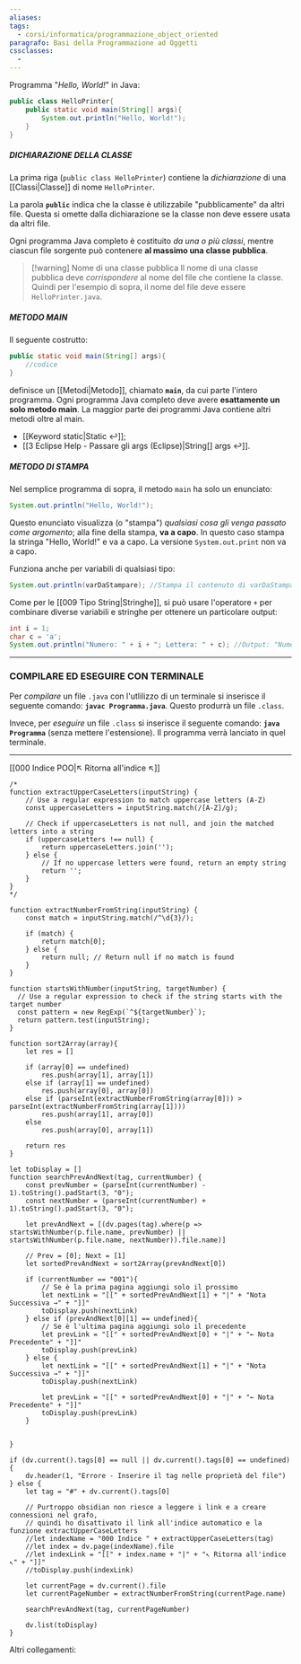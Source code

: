 ```yaml
---
aliases: 
tags:
  - corsi/informatica/programmazione_object_oriented
paragrafo: Basi della Programmazione ad Oggetti
cssclasses:
  - 
---
```

Programma "*Hello, World!*" in Java:

```Java
public class HelloPrinter{
	public static void main(String[] args){
		System.out.println("Hello, World!");
	}
}
```

##### DICHIARAZIONE DELLA CLASSE
La prima riga (`public class HelloPrinter`) contiene la *dichiarazione* di una [[Classi|Classe]] di nome `HelloPrinter`.

La parola **`public`** indica che la classe è utilizzabile "pubblicamente" da altri file. 
Questa si omette dalla dichiarazione se la classe non deve essere usata da altri file.

Ogni programma Java completo è costituito *da una o più classi*, mentre ciascun file sorgente può contenere **al massimo una classe pubblica**. 

> [!warning] Nome di una classe pubblica
>Il nome di una classe pubblica deve *corrispondere* al nome del file che contiene la classe. 
>Quindi per l'esempio di sopra, il nome del file deve essere `HelloPrinter.java`.

##### METODO MAIN
Il seguente costrutto:

```Java
public static void main(String[] args){
	//codice
}
```

definisce un [[Metodi|Metodo]], chiamato **`main`**, da cui parte l'intero programma. Ogni programma Java completo deve avere **esattamente un solo metodo main**.
La maggior parte dei programmi Java contiene altri metodi oltre al main. 

- [[Keyword static|Static ↩]];
- [[3 Eclipse Help -  Passare gli args (Eclipse)|String[] args ↩]].

##### METODO DI STAMPA
Nel semplice programma di sopra, il metodo `main` ha solo un enunciato: 
```Java
System.out.println("Hello, World!");
```

Questo enunciato visualizza (o "stampa") *qualsiasi cosa gli venga passato come argomento*; alla fine della stampa, **va a capo**. 
In questo caso stampa la stringa "Hello, World!" e va a capo.
La versione `System.out.print` non va a capo.

Funziona anche per variabili di qualsiasi tipo:
```Java
System.out.println(varDaStampare); //Stampa il contenuto di varDaStampare
```

Come per le [[009 Tipo String|Stringhe]], si può usare l'operatore `+` per combinare diverse variabili e stringhe per ottenere un particolare output:
```Java
int i = 1;
char c = 'a';
System.out.println("Numero: " + i + "; Lettera: " + c); //Output: "Numero: 1; Lettera: a"
```

---
### COMPILARE ED ESEGUIRE CON TERMINALE
Per *compilare* un file `.java` con l'utlilizzo di un terminale si inserisce il seguente comando: **`javac Programma.java`**.
Questo produrrà un file `.class`.

Invece, per *eseguire* un file `.class` si inserisce il seguente comando: **`java Programma`** (senza mettere l'estensione). Il programma verrà lanciato in quel terminale.

___
[[000 Indice POO|↖ Ritorna all'indice ↖]]

```dataviewjs
/*
function extractUpperCaseLetters(inputString) {
	// Use a regular expression to match uppercase letters (A-Z)
	const uppercaseLetters = inputString.match(/[A-Z]/g);
	
	// Check if uppercaseLetters is not null, and join the matched letters into a string
	if (uppercaseLetters !== null) {
		return uppercaseLetters.join('');
	} else {
	    // If no uppercase letters were found, return an empty string
	    return '';
	}
}
*/

function extractNumberFromString(inputString) {
	const match = inputString.match(/^\d{3}/);
	
	if (match) {
		return match[0];
	} else {
		return null; // Return null if no match is found
	}
}

function startsWithNumber(inputString, targetNumber) {
  // Use a regular expression to check if the string starts with the target number
  const pattern = new RegExp(`^${targetNumber}`);
  return pattern.test(inputString);
}

function sort2Array(array){
	let res = []
	
	if (array[0] == undefined)
		res.push(array[1], array[1])
	else if (array[1] == undefined)
		res.push(array[0], array[0])
	else if (parseInt(extractNumberFromString(array[0])) > parseInt(extractNumberFromString(array[1])))
		res.push(array[1], array[0])
	else
		res.push(array[0], array[1])
	
	return res
}

let toDisplay = []
function searchPrevAndNext(tag, currentNumber) {
	const prevNumber = (parseInt(currentNumber) - 1).toString().padStart(3, "0");
	const nextNumber = (parseInt(currentNumber) + 1).toString().padStart(3, "0");
	
	let prevAndNext = [(dv.pages(tag).where(p => startsWithNumber(p.file.name, prevNumber) || startsWithNumber(p.file.name, nextNumber)).file.name)]
	
	// Prev = [0]; Next = [1]
	let sortedPrevAndNext = sort2Array(prevAndNext[0])
	
	if (currentNumber == "001"){ 
		// Se è la prima pagina aggiungi solo il prossimo
		let nextLink = "[[" + sortedPrevAndNext[1] + "|" + "Nota Successiva →" + "]]"
		toDisplay.push(nextLink)
	} else if (prevAndNext[0][1] == undefined){
		// Se è l'ultima pagina aggiungi solo il precedente
		let prevLink = "[[" + sortedPrevAndNext[0] + "|" + "← Nota Precedente" + "]]"
		toDisplay.push(prevLink)
	} else {
		let nextLink = "[[" + sortedPrevAndNext[1] + "|" + "Nota Successiva →" + "]]"
		toDisplay.push(nextLink)
		
		let prevLink = "[[" + sortedPrevAndNext[0] + "|" + "← Nota Precedente" + "]]"
		toDisplay.push(prevLink)
	}
	
	
}

if (dv.current().tags[0] == null || dv.current().tags[0] == undefined){
	dv.header(1, "Errore - Inserire il tag nelle proprietà del file")
} else {
	let tag = "#" + dv.current().tags[0]

	// Purtroppo obsidian non riesce a leggere i link e a creare connessioni nel grafo,
	// quindi ho disattivato il link all'indice automatico e la funzione extractUpperCaseLetters
	//let indexName = "000 Indice " + extractUpperCaseLetters(tag)
	//let index = dv.page(indexName).file
	//let indexLink = "[[" + index.name + "|" + "↖ Ritorna all'indice ↖" + "]]"
	//toDisplay.push(indexLink)
	
	let currentPage = dv.current().file
	let currentPageNumber = extractNumberFromString(currentPage.name)
	
	searchPrevAndNext(tag, currentPageNumber)
	
	dv.list(toDisplay)
}
```

Altri collegamenti: 